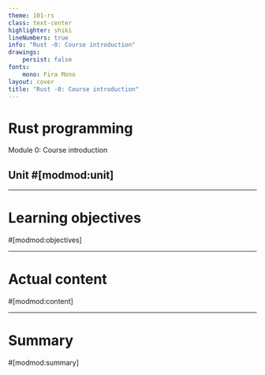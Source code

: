 ```yaml
---
theme: 101-rs
class: text-center
highlighter: shiki
lineNumbers: true
info: "Rust -0: Course introduction"
drawings:
    persist: false
fonts:
    mono: Fira Mono
layout: cover
title: "Rust -0: Course introduction"
---
```


# Rust programming

Module 0: Course introduction

## Unit #[modmod:unit]

---

# Learning objectives

#[modmod:objectives]

---

# Actual content

#[modmod:content]

---

# Summary

#[modmod:summary]